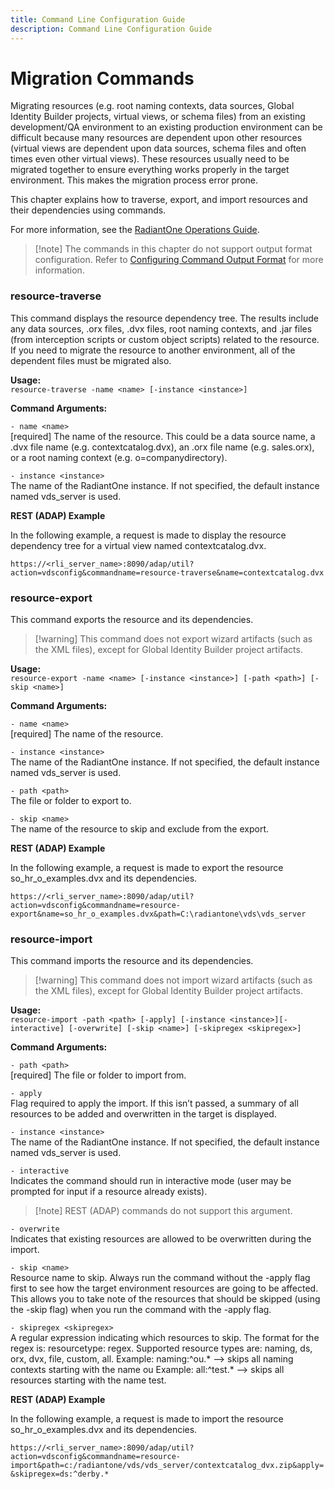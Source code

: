 ```yaml
---
title: Command Line Configuration Guide
description: Command Line Configuration Guide
---
```


# Migration Commands

Migrating resources (e.g. root naming contexts, data sources, Global Identity Builder projects, virtual views, or schema files) from an existing development/QA environment to an existing production environment can be difficult because many resources are dependent upon other resources (virtual views are dependent upon data sources, schema files and often times even other virtual views). These resources usually need to be migrated together to ensure everything works properly in the target environment. This makes the migration process error prone.

This chapter explains how to traverse, export, and import resources and their dependencies using commands.

For more information, see the [RadiantOne Operations Guide](/operations-guide/01-overview).

>[!note] The commands in this chapter do not support output format configuration. Refer to [Configuring Command Output Format](introduction#configuring-command-output-format) for more information.

### resource-traverse

This command displays the resource dependency tree. The results include any data sources, .orx files, .dvx files, root naming contexts, and .jar files (from interception scripts or custom object scripts) related to the resource. If you need to migrate the resource to another environment, all of the dependent files must be migrated also.

**Usage:**
<br>`resource-traverse -name <name> [-instance <instance>]`

**Command Arguments:**

`- name <name>`
<br>[required] The name of the resource. This could be a data source name, a .dvx file name (e.g. contextcatalog.dvx), an .orx file name (e.g. sales.orx), or a root naming context (e.g. o=companydirectory).

`- instance <instance>`
<br>The name of the RadiantOne instance. If not specified, the default instance named vds_server is used.

**REST (ADAP) Example**

In the following example, a request is made to display the resource dependency tree for a virtual view named contextcatalog.dvx.

`https://<rli_server_name>:8090/adap/util?action=vdsconfig&commandname=resource-traverse&name=contextcatalog.dvx`

### resource-export

This command exports the resource and its dependencies.

>[!warning] This command does not export wizard artifacts (such as the XML files), except for  Global Identity Builder project artifacts.

**Usage:**
<br>`resource-export -name <name> [-instance <instance>] [-path <path>] [-skip <name>]`

**Command Arguments:**

`- name <name>`
<br>[required] The name of the resource.

`- instance <instance>`
<br>The name of the RadiantOne instance. If not specified, the default instance named vds_server is used.

`- path <path>`
<br>The file or folder to export to.

`- skip <name>`
<br>The name of the resource to skip and exclude from the export.

**REST (ADAP) Example**

In the following example, a request is made to export the resource so_hr_o_examples.dvx and its dependencies.

`https://<rli_server_name>:8090/adap/util?action=vdsconfig&commandname=resource-export&name=so_hr_o_examples.dvx&path=C:\radiantone\vds\vds_server`

### resource-import

This command imports the resource and its dependencies.

>[!warning] This command does not import wizard artifacts (such as the XML files), except for  Global Identity Builder project artifacts.

**Usage:**
<br>`resource-import -path <path> [-apply] [-instance <instance>][-interactive] [-overwrite] [-skip <name>] [-skipregex <skipregex>]`

**Command Arguments:**

`- path <path>`
<br>[required] The file or folder to import from.

`- apply`
<br>Flag required to apply the import. If this isn’t passed, a summary of all resources to be added and overwritten in the target is displayed.

`- instance <instance>`
<br>The name of the RadiantOne instance. If not specified, the default instance named vds_server is used.

`- interactive`
<br>Indicates the command should run in interactive mode (user may be prompted for input if a resource already exists).

>[!note] REST (ADAP) commands do not support this argument.

`- overwrite`
<br>Indicates that existing resources are allowed to be overwritten during the import.

`- skip <name>`
<br>Resource name to skip. Always run the command without the -apply flag first to see how the target environment resources are going to be affected. This allows you to take note of the resources that should be skipped (using the -skip flag) when you run the command with the -apply flag.

`- skipregex <skipregex>`
<br>A regular expression indicating which resources to skip. The format for the regex is: resourcetype: regex. Supported resource types are: naming, ds, orx, dvx, file, custom, all.
Example: naming:^ou.* --> skips all naming contexts starting with the name ou
Example: all:^test.* --> skips all resources starting with the name test.

**REST (ADAP) Example**

In the following example, a request is made to import the resource so_hr_o_examples.dvx and its dependencies.

`https://<rli_server_name>:8090/adap/util?action=vdsconfig&commandname=resource-import&path=c:/radiantone/vds/vds_server/contextcatalog_dvx.zip&apply=&skipregex=ds:^derby.*`
